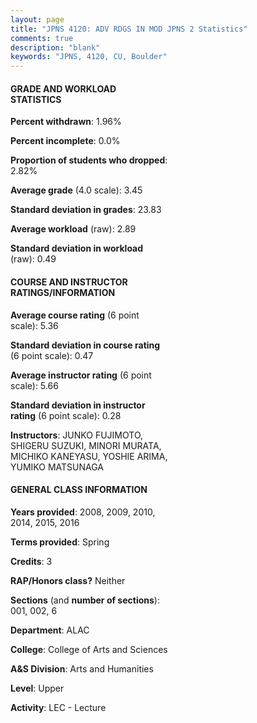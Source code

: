```yaml
---
layout: page
title: "JPNS 4120: ADV RDGS IN MOD JPNS 2 Statistics"
comments: true
description: "blank"
keywords: "JPNS, 4120, CU, Boulder"
--- 
```

<head>
<script src="https://ajax.googleapis.com/ajax/libs/jquery/2.1.3/jquery.min.js"></script>
<script src="https://dl.dropboxusercontent.com/s/pc42nxpaw1ea4o9/highcharts.js?dl=0"></script>
<!-- <script src="../assets/js/highcharts.js"></script> -->
<style type="text/css">@font-face {
	font-family: "Bebas Neue";
	src: url(https://www.filehosting.org/file/details/544349/BebasNeue%20Regular.otf) format("opentype");
	}
	h1.Bebas { 
		font-family: "Bebas Neue", Verdana, Tahoma;
	}
</style>
</head>
<body>
	<div id="container" style="float: right; width: 45%; height: 88%; margin-left: 2.5%; margin-right: 2.5%;"></div>
	<script language="JavaScript">
		$(document).ready(function() {
		var chart = {type: 'column'};
		var title = {text: 'Grade Distribution'};
		var xAxis = {categories: ['A','B','C','D','F'],crosshair: true};
		var yAxis = {min: 0,title: {text: 'Percentage'}};
		var tooltip = {headerFormat: '<center><b><span style="font-size:20px">{point.key}</span></b></center>',
		               pointFormat: '<td style="padding:0"><b>{point.y:.1f}%</b></td>',
		               footerFormat: '</table>',shared: true,useHTML: true};
		var plotOptions = {column: {pointPadding: 0.0,borderWidth: 0}};  
		var credits = {enabled: false};var series= [{name: 'Percent',data: [55.07,33.33,11.59,0.0,0.0,]}];
		var json = {};
		json.chart = chart;
		json.title = title;
		json.tooltip = tooltip;
		json.xAxis = xAxis;
		json.yAxis = yAxis;  
		json.series = series;
		json.plotOptions = plotOptions;  
		json.credits = credits;
		$('#container').highcharts(json);
	});
	</script>
</body>
			   
#### GRADE AND WORKLOAD STATISTICS

**Percent withdrawn**: 1.96%

**Percent incomplete**: 0.0%

**Proportion of students who dropped**: 2.82%

**Average grade** (4.0 scale): 3.45

**Standard deviation in grades**: 23.83

**Average workload** (raw): 2.89

**Standard deviation in workload** (raw): 0.49

#### COURSE AND INSTRUCTOR RATINGS/INFORMATION

**Average course rating** (6 point scale): 5.36

**Standard deviation in course rating** (6 point scale): 0.47

**Average instructor rating** (6 point scale): 5.66

**Standard deviation in instructor rating** (6 point scale): 0.28

**Instructors**: JUNKO FUJIMOTO, SHIGERU SUZUKI, MINORI MURATA, MICHIKO KANEYASU, YOSHIE ARIMA, YUMIKO MATSUNAGA

#### GENERAL CLASS INFORMATION

**Years provided**: 2008, 2009, 2010, 2014, 2015, 2016

**Terms provided**: Spring

**Credits**: 3

**RAP/Honors class?** Neither

**Sections** (and **number of sections**): 001, 002, 6

**Department**: ALAC

**College**: College of Arts and Sciences

**A&S Division**: Arts and Humanities

**Level**: Upper

**Activity**: LEC - Lecture